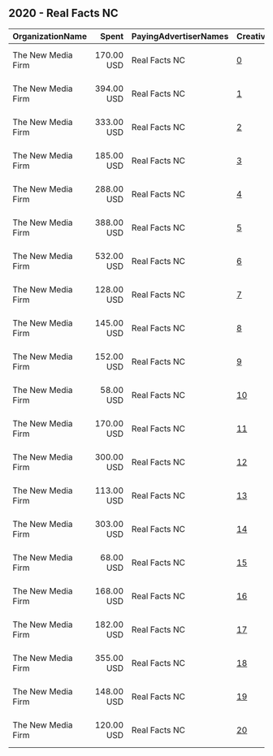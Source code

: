 ## 2020 - Real Facts NC 
|OrganizationName|Spent|PayingAdvertiserNames|CreativeUrls|Impressions|Genders|AgeBrackets|CountryCodes|BillingAddresses|CandidateBallotInformation|
|:---|---:|:---|:---|---:|:---|:---|:---|:---|:---|
|The New Media Firm|170.00 USD|Real Facts NC|[0](https://www.snap.com/political-ads/asset/87ff0558d11d69e51a9a09df4a8d7eca0d8af2f09e26b5601e9852c406ad512f?mediaType=mp4)|27,793||18+|united states|"1730 Rhode Island Ave, NW Ste 213,Washington,20036,US"|Real Facts NC|
|The New Media Firm|394.00 USD|Real Facts NC|[1](https://www.snap.com/political-ads/asset/65b2fb0b9462fc41fc6c1b4bf2f02fa19b77bcf2f98323ae2c8140326104d729?mediaType=mp4)|66,081||18+|united states|"1730 Rhode Island Ave, NW Ste 213,Washington,20036,US"|Real Facts NC|
|The New Media Firm|333.00 USD|Real Facts NC|[2](https://www.snap.com/political-ads/asset/65b2fb0b9462fc41fc6c1b4bf2f02fa19b77bcf2f98323ae2c8140326104d729?mediaType=mp4)|55,382||18+|united states|"1730 Rhode Island Ave, NW Ste 213,Washington,20036,US"|Real Facts NC|
|The New Media Firm|185.00 USD|Real Facts NC|[3](https://www.snap.com/political-ads/asset/87ff0558d11d69e51a9a09df4a8d7eca0d8af2f09e26b5601e9852c406ad512f?mediaType=mp4)|30,362||18+|united states|"1730 Rhode Island Ave, NW Ste 213,Washington,20036,US"|Real Facts NC|
|The New Media Firm|288.00 USD|Real Facts NC|[4](https://www.snap.com/political-ads/asset/87ff0558d11d69e51a9a09df4a8d7eca0d8af2f09e26b5601e9852c406ad512f?mediaType=mp4)|57,030||18+|united states|"1730 Rhode Island Ave, NW Ste 213,Washington,20036,US"|Real Facts NC|
|The New Media Firm|388.00 USD|Real Facts NC|[5](https://www.snap.com/political-ads/asset/65b2fb0b9462fc41fc6c1b4bf2f02fa19b77bcf2f98323ae2c8140326104d729?mediaType=mp4)|62,446||18+|united states|"1730 Rhode Island Ave, NW Ste 213,Washington,20036,US"|Real Facts NC|
|The New Media Firm|532.00 USD|Real Facts NC|[6](https://www.snap.com/political-ads/asset/65b2fb0b9462fc41fc6c1b4bf2f02fa19b77bcf2f98323ae2c8140326104d729?mediaType=mp4)|83,172||18+|united states|"1730 Rhode Island Ave, NW Ste 213,Washington,20036,US"|Real Facts NC|
|The New Media Firm|128.00 USD|Real Facts NC|[7](https://www.snap.com/political-ads/asset/bae281c05c324fbacc65d4be99b0dfc768bbac7d445828810432b595e793aea3?mediaType=mp4)|19,398||18+|united states|"1730 Rhode Island Ave, NW Ste 213,Washington,20036,US"|Real Facts NC|
|The New Media Firm|145.00 USD|Real Facts NC|[8](https://www.snap.com/political-ads/asset/65b2fb0b9462fc41fc6c1b4bf2f02fa19b77bcf2f98323ae2c8140326104d729?mediaType=mp4)|22,286||18+|united states|"1730 Rhode Island Ave, NW Ste 213,Washington,20036,US"|Real Facts NC|
|The New Media Firm|152.00 USD|Real Facts NC|[9](https://www.snap.com/political-ads/asset/bae281c05c324fbacc65d4be99b0dfc768bbac7d445828810432b595e793aea3?mediaType=mp4)|21,188||18+|united states|"1730 Rhode Island Ave, NW Ste 213,Washington,20036,US"|Real Facts NC|
|The New Media Firm|58.00 USD|Real Facts NC|[10](https://www.snap.com/political-ads/asset/87ff0558d11d69e51a9a09df4a8d7eca0d8af2f09e26b5601e9852c406ad512f?mediaType=mp4)|9,093||18+|united states|"1730 Rhode Island Ave, NW Ste 213,Washington,20036,US"|Real Facts NC|
|The New Media Firm|170.00 USD|Real Facts NC|[11](https://www.snap.com/political-ads/asset/bae281c05c324fbacc65d4be99b0dfc768bbac7d445828810432b595e793aea3?mediaType=mp4)|27,419||18+|united states|"1730 Rhode Island Ave, NW Ste 213,Washington,20036,US"|Real Facts NC|
|The New Media Firm|300.00 USD|Real Facts NC|[12](https://www.snap.com/political-ads/asset/bae281c05c324fbacc65d4be99b0dfc768bbac7d445828810432b595e793aea3?mediaType=mp4)|50,735||18+|united states|"1730 Rhode Island Ave, NW Ste 213,Washington,20036,US"|Real Facts NC|
|The New Media Firm|113.00 USD|Real Facts NC|[13](https://www.snap.com/political-ads/asset/87ff0558d11d69e51a9a09df4a8d7eca0d8af2f09e26b5601e9852c406ad512f?mediaType=mp4)|17,841||18+|united states|"1730 Rhode Island Ave, NW Ste 213,Washington,20036,US"|Real Facts NC|
|The New Media Firm|303.00 USD|Real Facts NC|[14](https://www.snap.com/political-ads/asset/87ff0558d11d69e51a9a09df4a8d7eca0d8af2f09e26b5601e9852c406ad512f?mediaType=mp4)|48,433||18+|united states|"1730 Rhode Island Ave, NW Ste 213,Washington,20036,US"|Real Facts NC|
|The New Media Firm|68.00 USD|Real Facts NC|[15](https://www.snap.com/political-ads/asset/bae281c05c324fbacc65d4be99b0dfc768bbac7d445828810432b595e793aea3?mediaType=mp4)|9,834||18+|united states|"1730 Rhode Island Ave, NW Ste 213,Washington,20036,US"|Real Facts NC|
|The New Media Firm|168.00 USD|Real Facts NC|[16](https://www.snap.com/political-ads/asset/87ff0558d11d69e51a9a09df4a8d7eca0d8af2f09e26b5601e9852c406ad512f?mediaType=mp4)|27,298||18+|united states|"1730 Rhode Island Ave, NW Ste 213,Washington,20036,US"|Real Facts NC|
|The New Media Firm|182.00 USD|Real Facts NC|[17](https://www.snap.com/political-ads/asset/bae281c05c324fbacc65d4be99b0dfc768bbac7d445828810432b595e793aea3?mediaType=mp4)|29,096||18+|united states|"1730 Rhode Island Ave, NW Ste 213,Washington,20036,US"|Real Facts NC|
|The New Media Firm|355.00 USD|Real Facts NC|[18](https://www.snap.com/political-ads/asset/65b2fb0b9462fc41fc6c1b4bf2f02fa19b77bcf2f98323ae2c8140326104d729?mediaType=mp4)|56,841||18+|united states|"1730 Rhode Island Ave, NW Ste 213,Washington,20036,US"|Real Facts NC|
|The New Media Firm|148.00 USD|Real Facts NC|[19](https://www.snap.com/political-ads/asset/bae281c05c324fbacc65d4be99b0dfc768bbac7d445828810432b595e793aea3?mediaType=mp4)|24,806||18+|united states|"1730 Rhode Island Ave, NW Ste 213,Washington,20036,US"|Real Facts NC|
|The New Media Firm|120.00 USD|Real Facts NC|[20](https://www.snap.com/political-ads/asset/65b2fb0b9462fc41fc6c1b4bf2f02fa19b77bcf2f98323ae2c8140326104d729?mediaType=mp4)|18,662||18+|united states|"1730 Rhode Island Ave, NW Ste 213,Washington,20036,US"|Real Facts NC|
